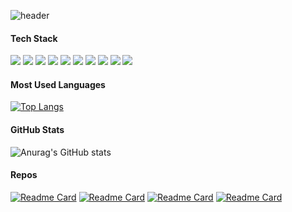 <!--  <center>
<img width=100% src="https://capsule-render.vercel.app/api?type=waving&animation=twinkling&color=auto&height=300&section=header&text=iOS Developer%20Allie%20Kim&fontSize=90"/> -->
<!-- </center> -->
![header](https://capsule-render.vercel.app/api?type=waving&height=250&color=gradient&animation=fadeIn&fontColor=ffffff&fontAlign=20&fontAlignY=48&descAlign=20&descAlignY=60&text=Allie%20Kim&fontSize=40&desc=iOS%20Developer)

#### Tech Stack   
<img src="https://img.shields.io/badge/-iOS-000000?style=flat&logo=iOS%logoColor=white"/> <img src="https://img.shields.io/badge/-Swift-FA7343?style=flat&logo=Swift&logoColor=white"/> <img src="https://img.shields.io/badge/-CocoaPods-EE3322?style=flat&logo=CocoaPods&logoColor=white"/> <img src="https://img.shields.io/badge/-ReactiveX-B7178C?style=flat&logo=ReactiveX&logoColor=white"/> <img src="https://img.shields.io/badge/-Java-007396?style=flat&logo=Java&logoColor=white"/> <img src="https://img.shields.io/badge/-Android-3DDC84?style=flat&logo=Android&logoColor=white"/> <img src="https://img.shields.io/badge/-HTML5-E34F26?style=flat&logo=HTML5&logoColor=white"/> <img src="https://img.shields.io/badge/-CSS3-1572B6?style=flat&logo=CSS3&logoColor=white"/> <img src="https://img.shields.io/badge/-JavaScript-F7DF1E?style=flat&logo=JavaScript&logoColor=white"/> <img src="https://img.shields.io/badge/-Spring-6DB33F?style=flat&logo=Spring&logoColor=white"/>    
#### Most Used Languages
[![Top Langs](https://github-readme-stats.vercel.app/api/top-langs/?username=allie0147&layout=compact&theme=material-palenight&hide_border=true&hide_title=true)](https://github.com/allie0147/github-readme-stats)   
#### GitHub Stats
![Anurag's GitHub stats](https://github-readme-stats.vercel.app/api?username=allie0147&show_icons=true&theme=material-palenight&count_private=true&hide_border=true&include_all_commits=true&hide_title=true)    
#### Repos
[![Readme Card](https://github-readme-stats.vercel.app/api/pin/?username=allie0147&theme=nord&hide_border=true&repo=kiwiProject)](https://github.com/allie0147/kiwiProject)
[![Readme Card](https://github-readme-stats.vercel.app/api/pin/?username=allie0147&theme=nord&hide_border=true&repo=Unsplash_Api_Swift)](https://github.com/allie0147/Unsplash_Api_Swift)
[![Readme Card](https://github-readme-stats.vercel.app/api/pin/?username=allie0147&theme=nord&hide_border=true&repo=RxSwift_UITableView)](https://github.com/allie0147/RxSwift_UITableView)
[![Readme Card](https://github-readme-stats.vercel.app/api/pin/?username=allie0147&theme=nord&hide_border=true&repo=SpotifyExample)](https://github.com/allie0147/SpotifyExample)
